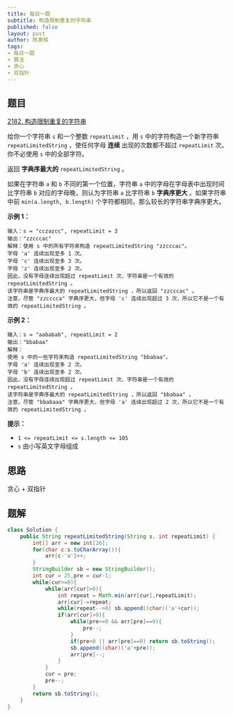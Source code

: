 ```yaml
---
title: 每日一题
subtitle: 构造限制重复的字符串
published: false
layout: post
author: 陈家辉
tags:
- 每日一题
- 算法
- 贪心
- 双指针
---
```


## 题目

[2182. 构造限制重复的字符串](https://leetcode.cn/problems/construct-string-with-repeat-limit/)

给你一个字符串 `s` 和一个整数 `repeatLimit` ，用 `s` 中的字符构造一个新字符串 `repeatLimitedString` ，使任何字母 **连续** 出现的次数都不超过 `repeatLimit` 次。你不必使用 `s` 中的全部字符。

返回 **字典序最大的** `repeatLimitedString` 。

如果在字符串 `a` 和 `b` 不同的第一个位置，字符串 `a` 中的字母在字母表中出现时间比字符串 `b` 对应的字母晚，则认为字符串 `a` 比字符串 `b` **字典序更大** 。如果字符串中前 `min(a.length, b.length)` 个字符都相同，那么较长的字符串字典序更大。

 

**示例 1：**

```
输入：s = "cczazcc", repeatLimit = 3
输出："zzcccac"
解释：使用 s 中的所有字符来构造 repeatLimitedString "zzcccac"。
字母 'a' 连续出现至多 1 次。
字母 'c' 连续出现至多 3 次。
字母 'z' 连续出现至多 2 次。
因此，没有字母连续出现超过 repeatLimit 次，字符串是一个有效的 repeatLimitedString 。
该字符串是字典序最大的 repeatLimitedString ，所以返回 "zzcccac" 。
注意，尽管 "zzcccca" 字典序更大，但字母 'c' 连续出现超过 3 次，所以它不是一个有效的 repeatLimitedString 。
```

**示例 2：**

```
输入：s = "aababab", repeatLimit = 2
输出："bbabaa"
解释：
使用 s 中的一些字符来构造 repeatLimitedString "bbabaa"。 
字母 'a' 连续出现至多 2 次。 
字母 'b' 连续出现至多 2 次。 
因此，没有字母连续出现超过 repeatLimit 次，字符串是一个有效的 repeatLimitedString 。 
该字符串是字典序最大的 repeatLimitedString ，所以返回 "bbabaa" 。 
注意，尽管 "bbabaaa" 字典序更大，但字母 'a' 连续出现超过 2 次，所以它不是一个有效的 repeatLimitedString 。
```

 

**提示：**

- `1 <= repeatLimit <= s.length <= 105`
- `s` 由小写英文字母组成

## 思路

贪心 + 双指针

## 题解

```java
class Solution {
    public String repeatLimitedString(String s, int repeatLimit) {
        int[] arr = new int[26];
        for(char c:s.toCharArray()){
            arr[c-'a']++;
        }
        StringBuilder sb = new StringBuilder();
        int cur = 25,pre = cur-1;
        while(cur>=0){
            while(arr[cur]>0){
                int repeat = Math.min(arr[cur],repeatLimit);
                arr[cur]-=repeat;
                while(repeat-->0) sb.append((char)('a'+cur));
                if(arr[cur]>0){
                    while(pre>=0 && arr[pre]==0){
                        pre--;
                    }
                    if(pre<0 || arr[pre]==0) return sb.toString();
                    sb.append((char)('a'+pre));
                    arr[pre]--;
                }
            }
            cur = pre;
            pre--;
        }
        return sb.toString();
    }
}
```

